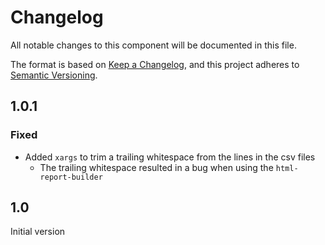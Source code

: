 # Changelog

All notable changes to this component will be documented in this file.

The format is based on [Keep a Changelog](https://keepachangelog.com/en/1.1.0/),
and this project adheres to [Semantic Versioning](https://semver.org/spec/v2.0.0.html).

## 1.0.1

### Fixed

* Added `xargs` to trim a trailing whitespace from the lines in the csv files
  * The trailing whitespace resulted in a bug when using the `html-report-builder`

## 1.0

Initial version
